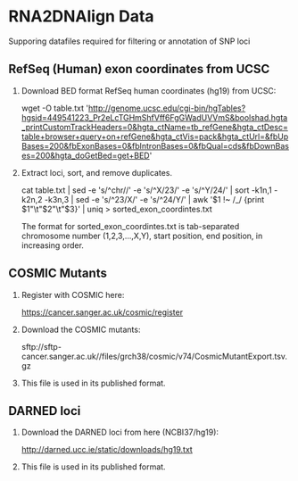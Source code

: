 # RNA2DNAlign Data

Supporing datafiles required for filtering or annotation of SNP loci

## RefSeq (Human) exon coordinates from UCSC

1. Download BED format RefSeq human coordinates (hg19) from UCSC:

   wget -O table.txt 'http://genome.ucsc.edu/cgi-bin/hgTables?hgsid=449541223_Pr2eLcTGHmShfVff6FgGWadUVVmS&boolshad.hgta_printCustomTrackHeaders=0&hgta_ctName=tb_refGene&hgta_ctDesc=table+browser+query+on+refGene&hgta_ctVis=pack&hgta_ctUrl=&fbUpBases=200&fbExonBases=0&fbIntronBases=0&fbQual=cds&fbDownBases=200&hgta_doGetBed=get+BED' 

2. Extract loci, sort, and remove duplicates. 

   cat table.txt | sed -e 's/^chr//' -e 's/^X/23/' -e 's/^Y/24/' | sort -k1n,1 -k2n,2 -k3n,3 | sed -e 's/^23/X/' -e 's/^24/Y/' | awk '$1 !~ /_/ {print $1"\t"$2"\t"$3}' | uniq > sorted_exon_coordintes.txt

   The format for sorted_exon_coordintes.txt is tab-separated chromosome number (1,2,3,...,X,Y), start position, end position, in increasing order.

## COSMIC Mutants

1. Register with COSMIC here:

   https://cancer.sanger.ac.uk/cosmic/register

2. Download the COSMIC mutants:

   sftp://sftp-cancer.sanger.ac.uk//files/grch38/cosmic/v74/CosmicMutantExport.tsv.gz

3. This file is used in its published format.

## DARNED loci

1. Download the DARNED loci from here (NCBI37/hg19):

   http://darned.ucc.ie/static/downloads/hg19.txt

2. This file is used in its published format.
